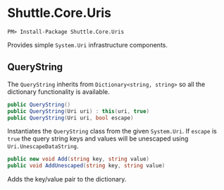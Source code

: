 # Shuttle.Core.Uris

```
PM> Install-Package Shuttle.Core.Uris
```

Provides simple `System.Uri` infrastructure components.

## QueryString

The `QueryString` inherits from `Dictionary<string, string>` so all the dictionary functionality is available.

``` c#
public QueryString()
public QueryString(Uri uri) : this(uri, true)
public QueryString(Uri uri, bool escape)
```

Instantiates the `QueryString` class from the given `System.Uri`.  If `escape` is `true` the query string keys and values will be unescaped using `Uri.UnescapeDataString`.

``` c#
public new void Add(string key, string value)
public void AddUnescaped(string key, string value)
```

Adds the key/value pair to the dictionary.
